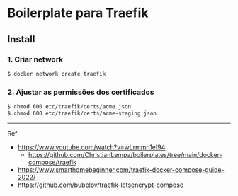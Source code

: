 # Boilerplate para Traefik


## Install
### 1. Criar network

```sh
$ docker network create traefik
```

### 2. Ajustar as permissões dos certificados

```sh
$ chmod 600 etc/traefik/certs/acme.json
$ chmod 600 etc/traefik/certs/acme-staging.json
```

--- 

Ref

- https://www.youtube.com/watch?v=wLrmmh1eI94
    - https://github.com/ChristianLempa/boilerplates/tree/main/docker-compose/traefik
- https://www.smarthomebeginner.com/traefik-docker-compose-guide-2022/
- https://github.com/bubelov/traefik-letsencrypt-compose